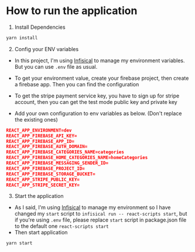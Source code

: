 # How to run the application

1. Install Dependencies

```bash
yarn install
```

2. Config your ENV variables

- In this project, I'm using [Infisical](https://infisical.com/) to manage my environment variables. But you can use `.env` file as usual.

- To get your environment value, create your firebase project, then create a firebase app. Then you can find the configuration
- To get the stripe payment service key, you have to sign up for stripe account, then you can get the test mode public key and private key
- Add your own configuration to env variables as below. (Don't replace the existing ones)

```JSON
REACT_APP_ENVIRONMENT=dev
REACT_APP_FIREBASE_API_KEY=
REACT_APP_FIREBASE_APP_ID=
REACT_APP_FIREBASE_AUTH_DOMAIN=
REACT_APP_FIREBASE_CATEGORIES_NAME=categories
REACT_APP_FIREBASE_HOME_CATEGORIES_NAME=homeCategories
REACT_APP_FIREBASE_MESSAGING_SENDER_ID=
REACT_APP_FIREBASE_PROJECT_ID=
REACT_APP_FIREBASE_STORAGE_BUCKET=
REACT_APP_STRIPE_PUBLIC_KEY=
REACT_APP_STRIPE_SECRET_KEY=
```

3. Start the application

- As I said, I'm using [Infisical](https://infisical.com/) to manage my environment so I have changed my `start` script to `infisical run -- react-scripts start`, but if you're using `.env` file, please replace `start` script in package.json file to the default one `react-scripts start`
- Then start application

```bash
yarn start
```
